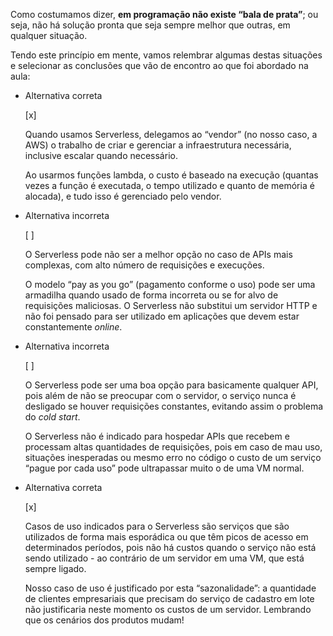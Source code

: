 Como costumamos dizer, **em programação não existe “bala de prata”**; ou seja, não há solução pronta que seja sempre melhor que outras, em qualquer situação.

Tendo este princípio em mente, vamos relembrar algumas destas situações e selecionar as conclusões que vão de encontro ao que foi abordado na aula:

- Alternativa correta
    
    [x] 
    
    Quando usamos Serverless, delegamos ao “vendor” (no nosso caso, a AWS) o trabalho de criar e gerenciar a infraestrutura necessária, inclusive escalar quando necessário.
    
    Ao usarmos funções lambda, o custo é baseado na execução (quantas vezes a função é executada, o tempo utilizado e quanto de memória é alocada), e tudo isso é gerenciado pelo vendor.
    
- Alternativa incorreta
    
    [ ] 
    
    O Serverless pode não ser a melhor opção no caso de APIs mais complexas, com alto número de requisições e execuções.
    
    O modelo “pay as you go” (pagamento conforme o uso) pode ser uma armadilha quando usado de forma incorreta ou se for alvo de requisições maliciosas. O Serverless não substitui um servidor HTTP e não foi pensado para ser utilizado em aplicações que devem estar constantemente _online_.
    
- Alternativa incorreta
    
    [ ] 
    
    O Serverless pode ser uma boa opção para basicamente qualquer API, pois além de não se preocupar com o servidor, o serviço nunca é desligado se houver requisições constantes, evitando assim o problema do _cold start_.
    
    O Serverless não é indicado para hospedar APIs que recebem e processam altas quantidades de requisições, pois em caso de mau uso, situações inesperadas ou mesmo erro no código o custo de um serviço “pague por cada uso” pode ultrapassar muito o de uma VM normal.
    
- Alternativa correta
    
    [x] 
    
    Casos de uso indicados para o Serverless são serviços que são utilizados de forma mais esporádica ou que têm picos de acesso em determinados períodos, pois não há custos quando o serviço não está sendo utilizado - ao contrário de um servidor em uma VM, que está sempre ligado.
    
    Nosso caso de uso é justificado por esta “sazonalidade”: a quantidade de clientes empresariais que precisam do serviço de cadastro em lote não justificaria neste momento os custos de um servidor. Lembrando que os cenários dos produtos mudam!